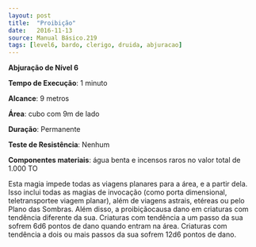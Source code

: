 ```yaml
---
layout: post
title:  "Proibição"
date:   2016-11-13
source: Manual Básico.219
tags: [level6, bardo, clerigo, druida, abjuracao]
---
```


**Abjuração de Nível 6**

**Tempo de Execução**: 1 minuto

**Alcance**: 9 metros

**Área**: cubo com 9m de lado

**Duração**: Permanente

**Teste de Resistência**: Nenhum

**Componentes materiais**: água benta e incensos raros no valor total de 1.000 TO

Esta magia impede todas as viagens planares para a área, e a partir dela. Isso inclui todas as magias de invocação (como porta dimensional, teletransportee viagem planar), além de viagens astrais, etéreas ou pelo Plano das Sombras.
Além disso, a proibiçãocausa dano em criaturas com tendência diferente da sua. Criaturas com tendência a um passo da sua sofrem 6d6 pontos de dano quando entram na área. Criaturas com tendência a dois ou mais passos da sua sofrem 12d6 pontos de dano.